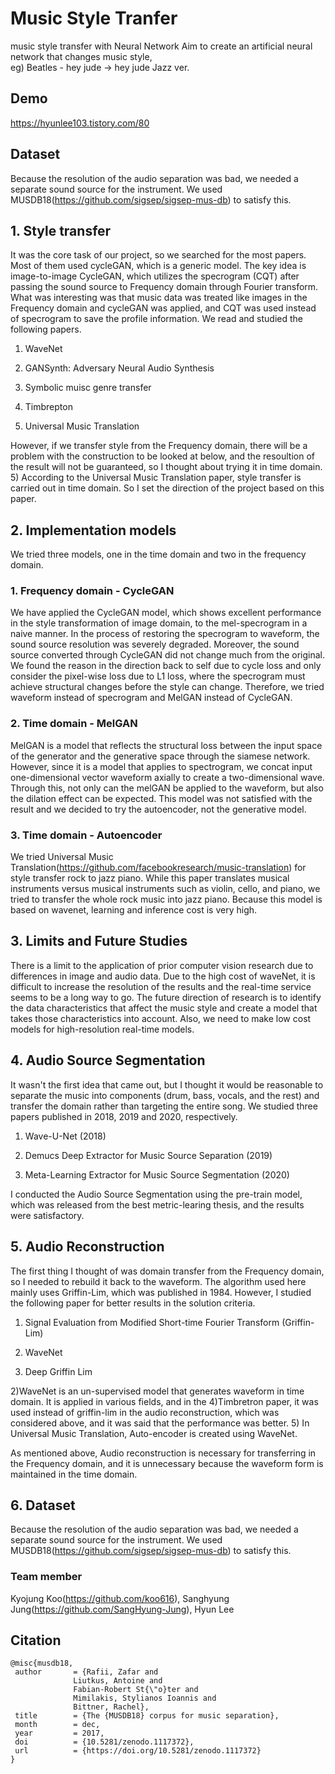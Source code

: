 # Music Style Tranfer
music style transfer with Neural Network
Aim to create an artificial neural network that changes music style,  
eg) Beatles - hey jude -> hey jude Jazz ver.

## Demo
https://hyunlee103.tistory.com/80

## Dataset

Because the resolution of the audio separation was bad, we needed a separate sound source for the instrument. We used MUSDB18(https://github.com/sigsep/sigsep-mus-db) to satisfy this.



## 1. Style transfer

It was the core task of our project, so we searched for the most papers. Most of them used cycleGAN, which is a generic model. The key idea is image-to-image CycleGAN, which utilizes the specrogram (CQT) after passing the sound source to Frequency domain through Fourier transform. What was interesting was that music data was treated like images in the Frequency domain and cycleGAN was applied, and CQT was used instead of specrogram to save the profile information. We read and studied the following papers.

1) WaveNet

2) GANSynth: Adversary Neural Audio Synthesis

3) Symbolic muisc genre transfer

4) Timbrepton

5) Universal Music Translation

However, if we transfer style from the Frequency domain, there will be a problem with the construction to be looked at below, and the resoultion of the result will not be guaranteed, so I thought about trying it in time domain. 5) According to the Universal Music Translation paper, style transfer is carried out in time domain. So I set the direction of the project based on this paper.

## 2. Implementation models

We tried three models, one in the time domain and two in the frequency domain.  

### 1. Frequency domain - CycleGAN

We have applied the CycleGAN model, which shows excellent performance in the style transformation of image domain, to the mel-specrogram in a naive manner. In the process of restoring the specrogram to waveform, the sound source resolution was severely degraded. Moreover, the sound source converted through CycleGAN did not change much from the original. We found the reason in the direction back to self due to cycle loss and only consider the pixel-wise loss due to L1 loss, where the specrogram must achieve structural changes before the style can change. Therefore, we tried waveform instead of specrogram and MelGAN instead of CycleGAN.  

### 2. Time domain - MelGAN

MelGAN is a model that reflects the structural loss between the input space of the generator and the generative space through the siamese network. However, since it is a model that applies to spectrogram, we concat input one-dimensional vector waveform axially to create a two-dimensional wave. Through this, not only can the melGAN be applied to the waveform, but also the dilation effect can be expected. This model was not satisfied with the result and we decided to try the autoencoder, not the generative model.

### 3. Time domain - Autoencoder

We tried Universal Music Translation(https://github.com/facebookresearch/music-translation) for style transfer rock to jazz piano. While this paper translates musical instruments versus musical instruments such as violin, cello, and piano, we tried to transfer the whole rock music into jazz piano. Because this model is based on wavenet, learning and inference cost is very high.


## 3. Limits and Future Studies

There is a limit to the application of prior computer vision research due to differences in image and audio data. Due to the high cost of waveNet, it is difficult to increase the resolution of the results and the real-time service seems to be a long way to go. The future direction of research is to identify the data characteristics that affect the music style and create a model that takes those characteristics into account. Also, we need to make low cost models for high-resolution real-time models.


## 4. Audio Source Segmentation

It wasn't the first idea that came out, but I thought it would be reasonable to separate the music into components (drum, bass, vocals, and the rest) and transfer the domain rather than targeting the entire song. We studied three papers published in 2018, 2019 and 2020, respectively.

1) Wave-U-Net (2018)

2) Demucs Deep Extractor for Music Source Separation (2019)

3) Meta-Learning Extractor for Music Source Segmentation (2020)

I conducted the Audio Source Segmentation using the pre-train model, which was released from the best metric-learing thesis, and the results were satisfactory.


## 5. Audio Reconstruction

The first thing I thought of was domain transfer from the Frequency domain, so I needed to rebuild it back to the waveform. The algorithm used here mainly uses Griffin-Lim, which was published in 1984. However, I studied the following paper for better results in the solution criteria.

1) Signal Evaluation from Modified Short-time Fourier Transform (Griffin-Lim)

2) WaveNet

3) Deep Griffin Lim

2)WaveNet is an un-supervised model that generates waveform in time domain. It is applied in various fields, and in the 4)Timbretron paper, it was used instead of griffin-lim in the audio reconstruction, which was considered above, and it was said that the performance was better. 5) In Universal Music Translation, Auto-encoder is created using WaveNet.

As mentioned above, Audio reconstruction is necessary for transferring in the Frequency domain, and it is unnecessary because the waveform form is maintained in the time domain.  


## 6. Dataset
Because the resolution of the audio separation was bad, we needed a separate sound source for the instrument. We used MUSDB18(https://github.com/sigsep/sigsep-mus-db) to satisfy this.


### Team member
Kyojung Koo(https://github.com/koo616), Sanghyung Jung(https://github.com/SangHyung-Jung), Hyun Lee


## Citation
    
    @misc{musdb18,
     author       = {Rafii, Zafar and
                  Liutkus, Antoine and
                  Fabian-Robert St{\"o}ter and
                  Mimilakis, Stylianos Ioannis and
                  Bittner, Rachel},
     title        = {The {MUSDB18} corpus for music separation},
     month        = dec,
     year         = 2017,
     doi          = {10.5281/zenodo.1117372},
     url          = {https://doi.org/10.5281/zenodo.1117372} 
    }
